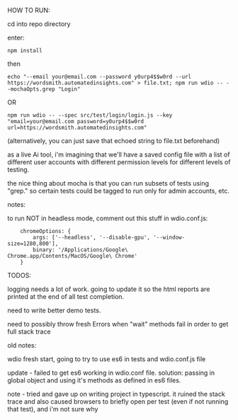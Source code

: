 HOW TO RUN:

cd into repo directory

enter:

``npm install``

then

``echo "--email your@email.com --password y0urp4$$w0rd --url https://wordsmith.automatedinsights.com" > file.txt; npm run wdio -- --mochaOpts.grep "Login"``

OR

``npm run wdio -- --spec src/test/login/login.js --key "email=your@email.com password=y0urp4$$w0rd url=https://wordsmith.automatedinsights.com"``

(alternatively, you can just save that echoed string to file.txt beforehand)

as a live Ai tool, i'm imagining that we'll have a saved config file with a list of different user accounts with different permission levels for different levels of testing.

the nice thing about mocha is that you can run subsets of tests using "grep."  so certain tests could be tagged to run only for admin accounts, etc.  

notes:

to run NOT in headless mode, comment out this stuff in wdio.conf.js:


        chromeOptions: {
            args: ['--headless', '--disable-gpu', '--window-size=1280,800'],
            binary: '/Applications/Google\ Chrome.app/Contents/MacOS/Google\ Chrome'
        }



TODOS:

logging needs a lot of work.  going to update it so the html reports are printed at the end of all test completion.

need to write better demo tests.

need to possibly throw fresh Errors when "wait" methods fail in order to get full stack trace





old notes:

wdio fresh start, going to try to use es6 in tests and wdio.conf.js file

update - failed to get es6 working in wdio.conf file.  solution: passing in global object and using it's methods as defined in es6 files.

note - tried and gave up on writing project in typescript.  it ruined the stack trace and also caused browsers to briefly open per test (even if not running that test), and i'm not sure why
